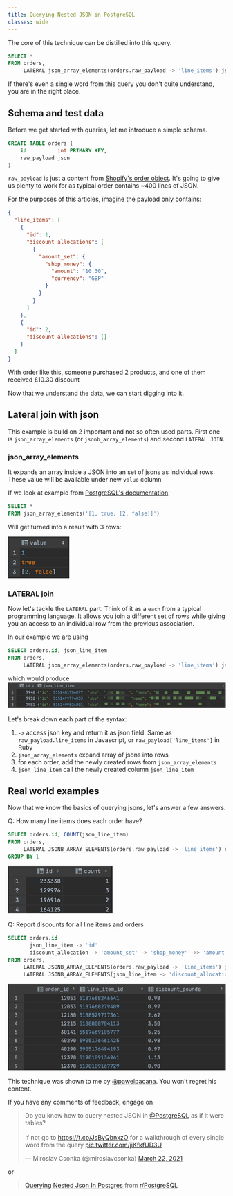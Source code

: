```yaml
---
title: Querying Nested JSON in PostgreSQL
classes: wide
---
```


The core of this technique can be distilled into this query.
```sql
SELECT *
FROM orders,
     LATERAL json_array_elements(orders.raw_payload -> 'line_items') json_line_item
```

If there's even a single word from this query you don't quite understand, you are in the right place.

## Schema and test data
Before we get started with queries, let me introduce a simple schema.
```sql
CREATE TABLE orders (
    id          int PRIMARY KEY,
    raw_payload json
)
```
`raw_payload` is just a content from [Shopify's order object](https://shopify.dev/docs/admin-api/rest/reference/orders/order). It's going to give us plenty to work for as typical order contains ~400 lines of JSON. 

For the purposes of this articles, imagine the payload only contains:
```json
{
  "line_items": [
    {
      "id": 1,
      "discount_allocations": [
        {
          "amount_set": {
            "shop_money": {
              "amount": "10.30",
              "currency": "GBP"
            }
          }
        }
      ]
    },
    {
      "id": 2,
      "discount_allocations": []
    }
  ]
}
```
With order like this, someone purchased 2 products, and one of them received £10.30 discount

Now that we understand the data, we can start digging into it.

## Lateral join with json
This example is build on 2 important and not so often used parts. First one is `json_array_elements` (or `jsonb_array_elements`) and second `LATERAL JOIN`.

### json_array_elements
It expands an array inside a JSON into an set of jsons as individual rows. These value will be available under new `value` column

If we look at example from [PostgreSQL's documentation](https://www.postgresql.org/docs/9.5/functions-json.html):
```sql
SELECT *
FROM json_array_elements('[1, true, [2, false]]')
```

Will get turned into a result with 3 rows:

![json_array_elements_result.png](/assets/postgresql-quering-json/json_array_elements_result.png)

### LATERAL join
Now let's tackle the `LATERAL` part. Think of it as a `each` from a typical programming language. It allows you join a different set of rows while giving you an access to an individual row from the previous association. 

In our example we are using 

```sql
SELECT orders.id, json_line_item
FROM orders,
     LATERAL json_array_elements(orders.raw_payload -> 'line_items') json_line_item
```

which would produce
![lateral_join.png](/assets/postgresql-quering-json/lateral_join.png)

Let's break down each part of the syntax:
1. `->` access json key and return it as json field. Same as `raw_payload.line_items` in Javascript, or `raw_payload['line_items']` in Ruby
2. `json_array_elements` expand array of jsons into rows
3. for each order, add the newly created rows from `json_array_elements`
4. `json_line_item` call the newly created column `json_line_item`


## Real world examples

Now that we know the basics of querying jsons, let's answer a few answers.

Q: How many line items does each order have?

```sql
SELECT orders.id, COUNT(json_line_item)
FROM orders,
     LATERAL JSONB_ARRAY_ELEMENTS(orders.raw_payload -> 'line_items') shopify_line_items(json_line_item)
GROUP BY 1
```
![num_of_line_items_per_order.png](/assets/postgresql-quering-json/num_of_line_items_per_order.png)

Q: Report discounts for all line items and orders
```sql
SELECT orders.id                                                        AS order_id,
       json_line_item -> 'id'                                           AS line_item_id,
       discount_allocation -> 'amount_set' -> 'shop_money' ->> 'amount' AS discount_pounds
FROM orders,
     LATERAL JSONB_ARRAY_ELEMENTS(orders.raw_payload -> 'line_items') json_line_item,
     LATERAL JSONB_ARRAY_ELEMENTS(json_line_item -> 'discount_allocations') discount_allocations(discount_allocation)
```
![orders_with_line_items_and_discounts.png](/assets/postgresql-quering-json/orders_with_line_items_and_discounts.png)

This technique was shown to me by [@pawelpacana](https://twitter.com/pawelpacana). You won't regret his content.

If you have any comments of feedback, engage on 

<blockquote class="twitter-tweet"><p lang="en" dir="ltr">Do you know how to query nested JSON in <a
        href="https://twitter.com/PostgreSQL?ref_src=twsrc%5Etfw">@PostgreSQL</a> as if it were tables? <br><br>If not
    go to <a href="https://t.co/JsByQbnxzO">https://t.co/JsByQbnxzO</a> for a walkthrough of every single word from the
    query <a href="https://t.co/jiKfkfUD3U">pic.twitter.com/jiKfkfUD3U</a></p>&mdash; Miroslav Csonka (@miroslavcsonka)
    <a href="https://twitter.com/miroslavcsonka/status/1374118186522714116?ref_src=twsrc%5Etfw">March 22, 2021</a>
</blockquote>
<script async src="https://platform.twitter.com/widgets.js" charset="utf-8"></script>

or 

<blockquote class="reddit-card" data-card-created="1616572366">
    <a href="https://www.reddit.com/r/PostgreSQL/comments/mayjjt/querying_nested_json_in_postgres/">
        Querying Nested Json In Postgres
    </a> from <a href="http://www.reddit.com/r/PostgreSQL">r/PostgreSQL</a>
</blockquote>
<script async src="//embed.redditmedia.com/widgets/platform.js" charset="UTF-8"></script>

